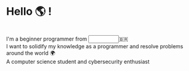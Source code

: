 <p><h1>Hello 🌎 !</h1></p>
<br>I'm a <stroke>beginner</stroke> programmer from <input type:":brazil:" size = 7/>🇧🇷<br>
I want to solidify my knowledge as a programmer and resolve problems around the world 🌍<br>
A computer science student and cybersecurity enthusiast<br>
